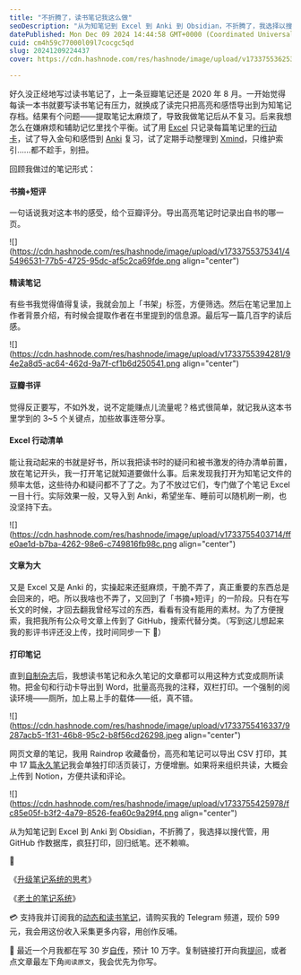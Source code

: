 ```yaml
---
title: "不折腾了，读书笔记我这么做"
seoDescription: "从为知笔记到 Excel 到 Anki 到 Obsidian，不折腾了，我选择以搜代管，用 GitHub 作数据库，疯狂打印，回归纸笔。"
datePublished: Mon Dec 09 2024 14:44:58 GMT+0000 (Coordinated Universal Time)
cuid: cm4h59c77000l09l7cocgc5qd
slug: 20241209224437
cover: https://cdn.hashnode.com/res/hashnode/image/upload/v1733755362539/9d92ce2d-9a74-4ba3-896c-7d0c6478b4b7.jpeg

---
```


好久没正经地写过读书笔记了，上一条豆瓣笔记还是 2020 年 8 月。一开始觉得每读一本书就要写读书笔记有压力，就换成了读完只把高亮和感悟导出到为知笔记存档。结果有个问题——提取笔记太麻烦了，导致我做笔记后从不复习。后来我想怎么在嫌麻烦和辅助记忆里找个平衡。试了用 [Excel](https://mp.weixin.qq.com/s?__biz=MzI3MzU5MDA1OQ==&mid=2247488139&idx=1&sn=46f6a1c5c87a29bdcde8d4bad0a70d1d&chksm=eb21a0cfdc5629d9067e34fb22eecdc514c31a21679a27ac26545ff0844951da96d667ae2847&scene=21#wechat_redirect) 只记录每篇笔记里的[行动卡](https://mp.weixin.qq.com/s/4OO4Gfsn0c0l8AJbKgxyrw)，试了导入金句和感悟到 [Anki](https://mp.weixin.qq.com/s?__biz=MzI3MzU5MDA1OQ==&mid=2247485002&idx=1&sn=bf5d61da4b76fade49e69fefbe1f0b15&chksm=eb21b40edc563d1871f86c6633c27a70f74f123acf640e1c013517f578c59fd5a110f72a33b9&scene=21#wechat_redirect) 复习，试了定期手动整理到 [Xmind](https://mp.weixin.qq.com/s/Xe-Btpr18axtqJynYJ-KFA)，只维护索引……都不趁手，别扭。

回顾我做过的笔记形式：

#### 书摘+短评

一句话说我对这本书的感受，给个豆瓣评分。导出高亮笔记时记录出自书的哪一页。

![](https://cdn.hashnode.com/res/hashnode/image/upload/v1733755375341/45496531-77b5-4725-95dc-af5c2ca69fde.png align="center")

#### 精读笔记

有些书我觉得值得复读，我就会加上「书架」标签，方便筛选。然后在笔记里加上作者背景介绍，有时候会提取作者在书里提到的信息源。最后写一篇几百字的读后感。

![](https://cdn.hashnode.com/res/hashnode/image/upload/v1733755394281/94e2a8d5-ac64-462d-9a7f-cf1b6d250541.png align="center")

#### 豆瓣书评

觉得反正要写，不如外发，说不定能赚点儿流量呢？格式很简单，就记我从这本书里学到的 3~5 个关键点，加些故事连带分享。

#### Excel 行动清单

能让我动起来的书就是好书，所以我把读书时的疑问和被书激发的待办清单前置，放在笔记开头，我一打开笔记就知道要做什么事。后来发现我打开为知笔记文件的频率太低，这些待办和疑问都不了了之。为了不放过它们，专门做了个笔记 Excel 一目十行。实际效果一般，又导入到 Anki，希望坐车、睡前可以随机刷一刷，也没坚持下去。

![](https://cdn.hashnode.com/res/hashnode/image/upload/v1733755403714/ffe0ae1d-b7ba-4262-98e6-c749816fb98c.png align="center")

#### 文章为大

又是 Excel 又是 Anki 的，实操起来还挺麻烦，干脆不弄了，真正重要的东西总是会回来的，吧。所以我啥也不弄了，又回到了「书摘+短评」的一阶段。只有在写长文的时候，才回去翻我曾经写过的东西，看看有没有能用的素材。为了方便搜索，我把我所有公众号文章上传到了 GitHub，搜索代替分类。（写到这儿想起来我的影评书评还没上传，找时间同步一下 🤣）

#### 打印笔记

直到[自制杂志](https://mp.weixin.qq.com/s/1U0lDunMaTlf99PZ8ObBdw)后，我想读书笔记和永久笔记的文章都可以用这种方式变成厕所读物。把金句和行动卡导出到 Word，批量高亮我的注释，双栏打印。一个强制的阅读环境——厕所，加上易上手的载体——纸，真不错。

![](https://cdn.hashnode.com/res/hashnode/image/upload/v1733755416337/9287acb5-1f31-46b8-95c2-b8f56cd26298.jpeg align="center")

网页文章的笔记，我用 Raindrop 收藏备份，高亮和笔记可以导出 CSV 打印，其中 17 篇[永久笔记](https://weibo.com/5262225303/P2ReD3WTf)我会单独打印活页装订，方便增删。如果将来组织共读，大概会上传到 Notion，方便共读和评论。

![](https://cdn.hashnode.com/res/hashnode/image/upload/v1733755425978/fc85e05f-b3f2-4a79-8526-fea60c9a29f4.png align="center")

从为知笔记到 Excel 到 Anki 到 Obsidian，不折腾了，我选择以搜代管，用 GitHub 作数据库，疯狂打印，回归纸笔。还不赖嘛。

🔗

《[升级笔记系统的思考](https://mp.weixin.qq.com/s/L7pN7xQ7wwSSidKD-cOD0g)》

《[老土的笔记系统](https://mp.weixin.qq.com/s/Xe-Btpr18axtqJynYJ-KFA)》

💳 支持我并订阅我的[动态和读书笔记](https://mp.weixin.qq.com/s/A_yK10ktL8Nl7RzsnGwzEg)，请购买我的 Telegram 频道，现价 599 元，我会用这份收入采集更多内容，用创作反哺。

📖 最近一个月我都在写 30 岁[自传](https://mp.weixin.qq.com/s?__biz=MzI3MzU5MDA1OQ==&mid=2247488741&idx=1&sn=3aca11b2f15bcb82156b45c8a69ae937&chksm=eb21a6a1dc562fb7bbf6242bc1a68995eba7b560a49627ac031e129b33aa29a624896186a2a3#rd)，预计 10 万字。复制链接打开向我[提问](https://wj.qq.com/s2/15897499/4fe9/)，或者点文章最左下角`阅读原文`，我会优先为你写。